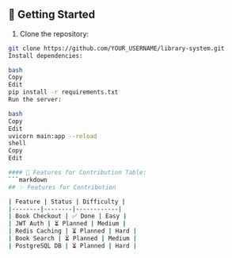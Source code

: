 ## 🏁 Getting Started

1. Clone the repository:
```bash
git clone https://github.com/YOUR_USERNAME/library-system.git
Install dependencies:

bash
Copy
Edit
pip install -r requirements.txt
Run the server:

bash
Copy
Edit
uvicorn main:app --reload
shell
Copy
Edit

#### 📌 Features for Contribution Table:
```markdown
## ✨ Features for Contribution

| Feature | Status | Difficulty |
|--------|--------|------------|
| Book Checkout | ✅ Done | Easy |
| JWT Auth | ⏳ Planned | Medium |
| Redis Caching | ⏳ Planned | Hard |
| Book Search | ⏳ Planned | Medium |
| PostgreSQL DB | ⏳ Planned | Hard |
